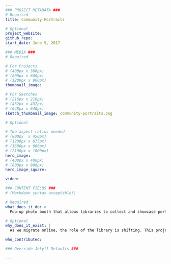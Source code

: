 ```yaml
---
### PROJECT METADATA ###
# Required
title: Community Portraits

# Optional
project_website:
github_repo:
start_date: June 5, 2017

### MEDIA ###
# Required

# For Projects
# (400px x 300px)
# (800px x 600px)
# (1200px x 900px)
thumbnail_image:

# For Sketches
# (216px x 216px)
# (432px x 432px)
# (648px x 648px)
sketch_thumbnail_image: community-portraits.png

# Optional

# Two aspect ratios needed
# (800px  x 450px)
# (1200px x 675px)
# (1600px x 900px)
# (2100px x 1000px)
hero_image:
# (400px x 400px)
# (800px x 800px)
hero_image_square:

video:

### CONTENT FIELDS ###
# (Markdown syntax acceptable!)

# Required
what_does_it_do: >
  Pop-up photo booth that allows libraries to collect and showcase portraits of people in their community over time

# Optional
why_does_it_exist: |
  As we migrate online, the role of the library is shifting. This project explores ways in which libraries can become sites for fostering communities, promoting empathy, as well as engaging community members outside of their physical space or the internet.

who_contributed:

### Override Jekyll Defaults ###

---
```

